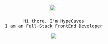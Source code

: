 <p align="center">
  <img src="https://user-images.githubusercontent.com/5679180/79618120-0daffb80-80be-11ea-819e-d2b0fa904d07.gif" width="27px">
 <br><br>
  <samp>
    Hi there, I'm HypeCaves <br>
    I am an Full-Stack FrontEnd Developer <br>
    <br><img src="https://count.getloli.com/get/@:hypecavess?theme=asoul">
  </samp>
</p>
